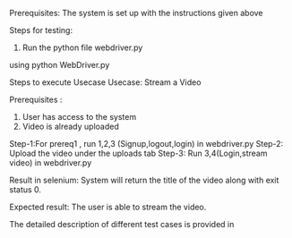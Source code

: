 Prerequisites: 
The system is set up with the instructions given above

Steps for testing:
1. Run the python file webdriver.py 

using python WebDriver.py

Steps to execute Usecase
Usecase: Stream a Video

Prerequisites : 
1. User has access to the system
2. Video is already uploaded

Step-1:For prereq1 , run 1,2,3 (Signup,logout,login) in webdriver.py
Step-2: Upload the video under the uploads tab
Step-3: Run 3,4(Login,stream video) in webdriver.py

Result in selenium: System will return the title of the video along with exit status 0. 

Expected result: The user is able to stream the video.

The detailed description of different test cases is provided in 

